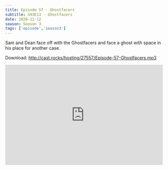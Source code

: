 ```yaml
---
title: Episode 57 - Ghostfacers
subtitle: S03E13 - Ghostfacers
date: 2020-11-12
season: Season 3
tags: ['episode','season3']
---
```


Sam and Dean face off with the Ghostfacers and face a ghost with space in his place for another case.

Download: http://cast.rocks/hosting/27557/Episode-57-Ghostfacers.mp3

<iframe src="https://cast.rocks/player/27557/Episode-57-Ghostfacers.mp3?episodeTitle=Episode%2057%20-%20Ghostfacers&podcastTitle=Couple%20of%20Idjits&episodeDate=November%2012th%2C%202020&imageURL=https%3A%2F%2Fcast.rocks%2Fhosting%2F27557%2Ffeeds%2FCAURZ.jpg" style="border: none; min-height: 265px; max-height: 320px; max-width: 558px; min-width: 270px; width: 100%; height: 100%;" scrollbars="no"></iframe>

